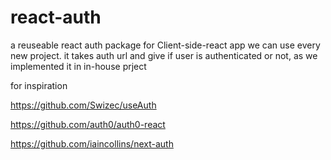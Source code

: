 # react-auth

a reuseable react auth package for Client-side-react app we can use every new project. 
it takes auth url and give if user is authenticated or not, as we implemented it in in-house prject 

for inspiration

https://github.com/Swizec/useAuth

https://github.com/auth0/auth0-react

https://github.com/iaincollins/next-auth


